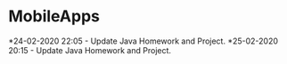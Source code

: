 # MobileApps
  *24-02-2020 22:05
    - Update Java Homework and Project.
 *25-02-2020 20:15
    - Update Java Homework and Project.
